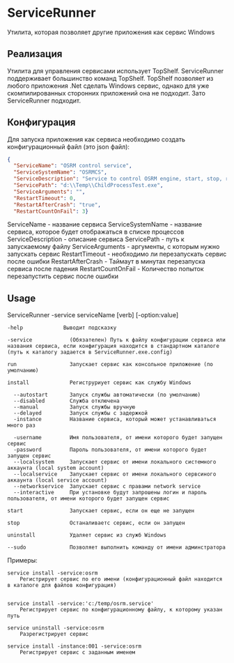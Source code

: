 # ServiceRunner
Утилита, которая позволяет другие приложения как сервис Windows

## Реализация

Утилита для управления сервисами использует TopShelf. ServiceRunner поддерживает большинство команд TopShelf. TopShelf позволяет из любого приложения .Net сделать Windows сервис, однако для уже скомпилированных сторонних приложений она не подходит. Зато ServiceRunner подходит.

## Конфигурация

Для запуска приложения как сервиса необходимо создать конфигурационный файл (это json файл):

```json
{
  "ServiceName": "OSRM control service",  
  "ServiceSystemName": "OSRMCS",
  "ServiceDescription": "Service to control OSRM engine, start, stop, restart on crashes",
  "ServicePath": "d:\\Temp\\ChildProcessTest.exe",  
  "ServiceArguments": "",  
  "RestartTimeout": 0,  
  "RestartAfterCrash": "true",  
  "RestartCountOnFail": 3}
``` 
ServiceName - название сервиса
ServiceSystemName - название сервиса, которое будет отображаться в списке процессов
ServiceDescription - описание сервиса
ServicePath - путь к запускаемому файлу
ServiceArguments - аргументы, с которым нужно запускать сервис
RestartTimeout - необходимо ли перезапускать сервис после ошибки
RestartAfterCrash - Таймаут в минутах перезапуска сервиса после падения
RestartCountOnFail - Количество попыток перезапустить сервис после ошибки

## Usage
ServiceRunner  -service serviceName [verb] [-option:value] 
	
    -help             Выводит подсказку

    -service            (Обязателен) Путь к файлу конфигурации сервиса или названия сервиса, если конфигурация находится в стандартном каталоге (путь к каталогу задается в ServiceRunner.exe.config) 
	
    run                 Запускает сервис как консольное приложение (по умолчанию)

    install             Региструриует сервис как службу Windows

      --autostart       Запуск службы автоматически (по умолчанию)
      --disabled        Служба отключена
      --manual          Запуск службы вручную
      --delayed         Запуск службы с задержкой 
      -instance         Название сервиса, который может устанавливаться много раз   
	  
	  -username         Имя пользователя, от имени которого будет запущен сервис
      -password         Пароль пользователя, от имени которого будет запущен сервис
      --localsystem     Запускает сервис от имени локального системного аккаунта (local system account)
      --localservice    Запускает сервис от имени локального сервсиного аккаунта (local service account)
      --networkservice  Запускает сервис с правами network service 
      --interactive     При установке будут запрошены логин и пароль пользователя, от имени которого будет запущен сервис

    start               Запускает сервис, если он еще не запущен
      
    stop                Останаливаетс сервис, если он запущен

    uninstall           Удаляет сервис из служб Windows

	--sudo				Позволяет выполнить команду от имени админстратора

Примеры:

    service install -service:osrm
        Регистрирует сервис по его имени (конфигурационный файл находится в каталоге для файлов конфигурация)

		
    service install -service:'c:/temp/osrm.service'
        Регистрирует сервис по конфигурационному файлу, к которому указан путь
		
    service uninstall -service:osrm
        Разрегистрирует сервис

    service install -instance:001 -service:osrm
        Регистрирует сервис с заданным именем